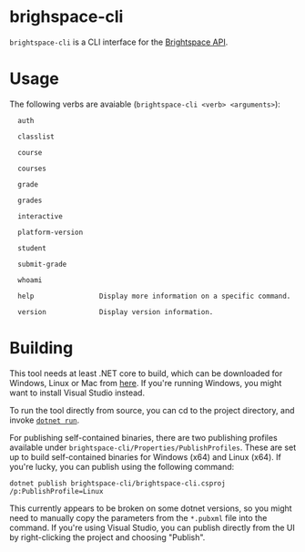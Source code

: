 # brighspace-cli

`brightspace-cli` is a CLI interface for the [Brightspace API](https://docs.valence.desire2learn.com/reference.html).

# Usage
The following verbs are avaiable (`brightspace-cli <verb> <arguments>`):
```
  auth

  classlist

  course

  courses

  grade

  grades

  interactive

  platform-version

  student

  submit-grade

  whoami

  help                Display more information on a specific command.

  version             Display version information.
```

# Building
This tool needs at least .NET core to build, which can be downloaded for Windows, Linux or Mac from [here](https://www.microsoft.com/net/download). If you're running Windows, you might want to install Visual Studio instead.

To run the tool directly from source, you can cd to the project directory, and invoke [`dotnet run`](https://docs.microsoft.com/en-us/dotnet/core/tools/dotnet-run?tabs=netcore21).

For publishing self-contained binaries, there are two publishing profiles available under `brightspace-cli/Properties/PublishProfiles`. These are set up to build self-contained binaries for Windows (x64) and Linux (x64). If you're lucky, you can publish using the following command:

```
dotnet publish brightspace-cli/brightspace-cli.csproj /p:PublishProfile=Linux
```

This currently appears to be broken on some dotnet versions, so you might need to manually copy the parameters from the `*.pubxml` file into the command. If you're using Visual Studio, you can publish directly from the UI by right-clicking the project and choosing "Publish".
